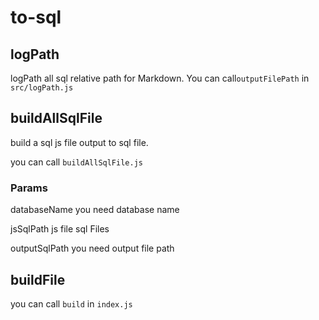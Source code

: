 # to-sql
## logPath
logPath all sql relative path for Markdown.
You can call`outputFilePath` in `src/logPath.js`

## buildAllSqlFile
build a sql js file output to sql file.

you can call `buildAllSqlFile.js`
### Params
databaseName you need database name

jsSqlPath js file sql Files

outputSqlPath you need output file path

## buildFile
you can call `build` in `index.js`